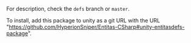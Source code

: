 For description, check the `defs` branch or `master`. 

To install, add this package to unity as a git URL with the URL "https://github.com/HyperionSniper/Entitas-CSharp#unity-entitasdefs-package".
